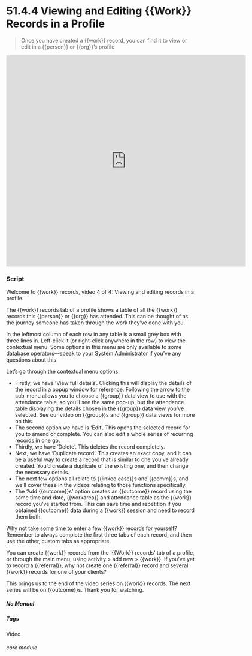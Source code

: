 # 51.4.4 Viewing and Editing {{Work}} Records in a Profile

> Once you have created a {{work}} record, you can find it to view or edit in a {{person}} or {{org}}’s profile



<iframe width="640" height="564" src="https://player.vimeo.com/video/279240823" frameborder="0" allowFullScreen mozallowfullscreen webkitAllowFullScreen></iframe>

### Script

Welcome to {{work}} records, video 4 of 4: Viewing and editing records in a profile.

The {{work}} records tab of a profile shows a table of all the {{work}} records this {{person}} or {{org}} has attended. This can be thought of as the journey someone has taken through the work they’ve done with you.

In the leftmost column of each row in any table is a small grey box with three lines in. Left-click it (or right-click anywhere in the row) to view the contextual menu. Some options in this menu are only available to some database operators—speak to your System Administrator if you’ve any questions about this.

Let’s go through the contextual menu options.

- Firstly, we have ‘View full details’. Clicking this will display the details of the record in a popup window for reference. Following the arrow to the sub-menu allows you to choose a {{group}} data view to use with the attendance table, so you’ll see the same pop-up, but the attendance table displaying the details chosen in the {{group}} data view you’ve selected. See our video on {{group}}s and {{group}} data views for more on this.
- The second option we have is ‘Edit’. This opens the selected record for you to amend or complete. You can also edit a whole series of recurring records in one go.
- Thirdly, we have ‘Delete’. This deletes the record completely.
- Next, we have ‘Duplicate record’. This creates an exact copy, and it can be a useful way to create a record that is similar to one you’ve already created. You’d create a duplicate of the existing one, and then change the necessary details.
- The next few options all relate to {{linked case}}s and {{comm}}s, and we’ll cover these in the videos relating to those functions specifically.
- The ‘Add {{outcome}}s’ option creates an {{outcome}} record using the same time and date, {{workarea}} and attendance table as the {{work}} record you’ve started from. This can save time and repetition if you obtained {{outcome}} data during a {{work}} session and need to record them both.

Why not take some time to enter a few {{work}} records for yourself? Remember to always complete the first three tabs of each record, and then use the other, custom tabs as appropriate.

You can create {{work}} records from the ‘{{Work}} records’ tab of a profile, or through the main menu, using activity > add new > {{work}}. If you’ve yet to record a {{referral}}, why not create one {{referral}} record and several {{work}} records for one of your clients?

This brings us to the end of the video series on {{work}} records. The next series will be on {{outcome}}s. Thank you for watching.


##### No Manual

##### Tags
Video

###### core module

